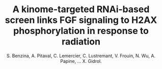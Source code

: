 ---
author: S. Benzina, A. Pitaval, C. Lemercier, C. Lustremant, V. Frouin, N. Wu, A. Papine, ... X. Gidrol.
title: A kinome-targeted RNAi-based screen links FGF signaling to H2AX phosphorylation in response to radiation
journal: Cellular and Molecular Life Sciences
year: 2015
type: article
doi: 10.1007/s00018-015-1901-7
volume: 72
number: 18
---